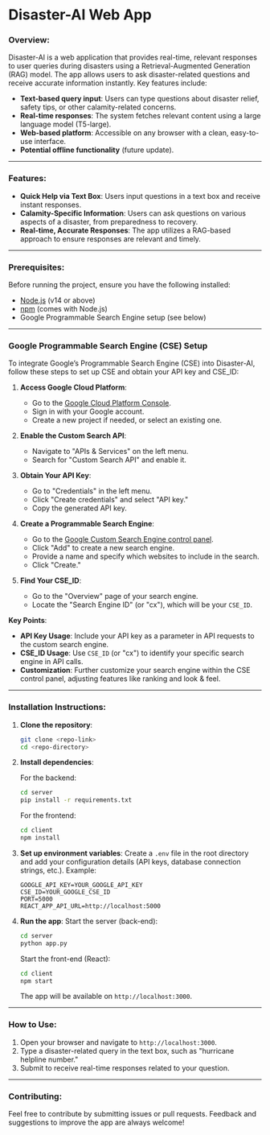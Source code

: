 # Disaster-AI Web App

### Overview:
Disaster-AI is a web application that provides real-time, relevant responses to user queries during disasters using a Retrieval-Augmented Generation (RAG) model. The app allows users to ask disaster-related questions and receive accurate information instantly. Key features include:

- **Text-based query input**: Users can type questions about disaster relief, safety tips, or other calamity-related concerns.
- **Real-time responses**: The system fetches relevant content using a large language model (T5-large).
- **Web-based platform**: Accessible on any browser with a clean, easy-to-use interface.
- **Potential offline functionality** (future update).

---

### Features:
- **Quick Help via Text Box**: Users input questions in a text box and receive instant responses.
- **Calamity-Specific Information**: Users can ask questions on various aspects of a disaster, from preparedness to recovery.
- **Real-time, Accurate Responses**: The app utilizes a RAG-based approach to ensure responses are relevant and timely.

---

### Prerequisites:
Before running the project, ensure you have the following installed:
- [Node.js](https://nodejs.org/) (v14 or above)
- [npm](https://www.npmjs.com/) (comes with Node.js)
- Google Programmable Search Engine setup (see below)

---

### Google Programmable Search Engine (CSE) Setup
To integrate Google’s Programmable Search Engine (CSE) into Disaster-AI, follow these steps to set up CSE and obtain your API key and CSE_ID:

1. **Access Google Cloud Platform**:
   - Go to the [Google Cloud Platform Console](https://console.cloud.google.com/).
   - Sign in with your Google account.
   - Create a new project if needed, or select an existing one.

2. **Enable the Custom Search API**:
   - Navigate to "APIs & Services" on the left menu.
   - Search for "Custom Search API" and enable it.

3. **Obtain Your API Key**:
   - Go to "Credentials" in the left menu.
   - Click "Create credentials" and select "API key."
   - Copy the generated API key.

4. **Create a Programmable Search Engine**:
   - Go to the [Google Custom Search Engine control panel](https://cse.google.com/cse/all).
   - Click "Add" to create a new search engine.
   - Provide a name and specify which websites to include in the search.
   - Click "Create."

5. **Find Your CSE_ID**:
   - Go to the "Overview" page of your search engine.
   - Locate the "Search Engine ID" (or "cx"), which will be your `CSE_ID`.

**Key Points**:
   - **API Key Usage**: Include your API key as a parameter in API requests to the custom search engine.
   - **CSE_ID Usage**: Use `CSE_ID` (or "cx") to identify your specific search engine in API calls.
   - **Customization**: Further customize your search engine within the CSE control panel, adjusting features like ranking and look & feel.

---

### Installation Instructions:

1. **Clone the repository**:
   ```bash
   git clone <repo-link>
   cd <repo-directory>
   ```

2. **Install dependencies**:

   For the backend:
   ```bash
   cd server
   pip install -r requirements.txt 
   ```

   For the frontend:
   ```bash
   cd client
   npm install
   ```

3. **Set up environment variables**:
   Create a `.env` file in the root directory and add your configuration details (API keys, database connection strings, etc.). Example:
   ```
   GOOGLE_API_KEY=YOUR_GOOGLE_API_KEY
   CSE_ID=YOUR_GOOGLE_CSE_ID
   PORT=5000
   REACT_APP_API_URL=http://localhost:5000
   ```

4. **Run the app**:
   Start the server (back-end):
   ```bash
   cd server
   python app.py
   ```

   Start the front-end (React):
   ```bash
   cd client
   npm start
   ```

   The app will be available on `http://localhost:3000`.

---

### How to Use:
1. Open your browser and navigate to `http://localhost:3000`.
2. Type a disaster-related query in the text box, such as "hurricane helpline number."
3. Submit to receive real-time responses related to your question.

---

### Contributing:
Feel free to contribute by submitting issues or pull requests. Feedback and suggestions to improve the app are always welcome!